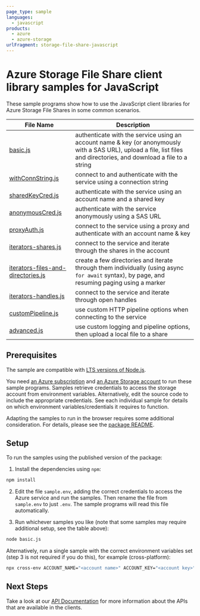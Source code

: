 ```yaml
---
page_type: sample
languages:
  - javascript
products:
  - azure
  - azure-storage
urlFragment: storage-file-share-javascript
---
```


# Azure Storage File Share client library samples for JavaScript

These sample programs show how to use the JavaScript client libraries for Azure Storage File Shares in some common scenarios.

| **File Name**                                                         | **Description**                                                                                                                                                       |
| --------------------------------------------------------------------- | --------------------------------------------------------------------------------------------------------------------------------------------------------------------- |
| [basic.js][basic]                                                     | authenticate with the service using an account name & key (or anonymously with a SAS URL), upload a file, list files and directories, and download a file to a string |
| [withConnString.js][withconnstring]                                   | connect to and authenticate with the service using a connection string                                                                                                |
| [sharedKeyCred.js][sharedkeycred]                                     | authenticate with the service using an account name and a shared key                                                                                                  |
| [anonymousCred.js][anonymouscred]                                     | authenticate with the service anonymously using a SAS URL                                                                                                             |
| [proxyAuth.js][proxyauth]                                             | connect to the service using a proxy and authenticate with an account name & key                                                                                      |
| [iterators-shares.js][iterators-shares]                               | connect to the service and iterate through the shares in the account                                                                                                  |
| [iterators-files-and-directories.js][iterators-files-and-directories] | create a few directories and iterate through them individually (using async `for await` syntax), by page, and resuming paging using a marker                          |
| [iterators-handles.js][iterators-handles]                             | connect to the service and iterate through open handles                                                                                                               |
| [customPipeline.js][custompipeline]                                   | use custom HTTP pipeline options when connecting to the service                                                                                                       |
| [advanced.js][advanced]                                               | use custom logging and pipeline options, then upload a local file to a share                                                                                          |

## Prerequisites

The sample are compatible with [LTS versions of Node.js](https://nodejs.org/about/releases/).

You need [an Azure subscription][freesub] and [an Azure Storage account][azstorage] to run these sample programs. Samples retrieve credentials to access the storage account from environment variables. Alternatively, edit the source code to include the appropriate credentials. See each individual sample for details on which environment variables/credentials it requires to function.

Adapting the samples to run in the browser requires some additional consideration. For details, please see the [package README][package].

## Setup

To run the samples using the published version of the package:

1. Install the dependencies using `npm`:

```bash
npm install
```

2. Edit the file `sample.env`, adding the correct credentials to access the Azure service and run the samples. Then rename the file from `sample.env` to just `.env`. The sample programs will read this file automatically.

3. Run whichever samples you like (note that some samples may require additional setup, see the table above):

```bash
node basic.js
```

Alternatively, run a single sample with the correct environment variables set (step 3 is not required if you do this), for example (cross-platform):

```bash
npx cross-env ACCOUNT_NAME="<account name>" ACCOUNT_KEY="<account key>" node basic.js
```

## Next Steps

Take a look at our [API Documentation][apiref] for more information about the APIs that are available in the clients.

[basic]: https://github.com/Azure/azure-sdk-for-js/tree/main/sdk/storage/storage-file-share/samples/javascript/basic.js
[proxyauth]: https://github.com/Azure/azure-sdk-for-js/tree/main/sdk/storage/storage-file-share/samples/javascript/proxyAuth.js
[withconnstring]: https://github.com/Azure/azure-sdk-for-js/tree/main/sdk/storage/storage-file-share/samples/javascript/withConnString.js
[iterators-files-and-directories]: https://github.com/Azure/azure-sdk-for-js/tree/main/sdk/storage/storage-file-share/samples/javascript/iterators-files-and-directories.js
[sharedkeycred]: https://github.com/Azure/azure-sdk-for-js/tree/main/sdk/storage/storage-file-share/samples/javascript/sharedKeyCred.js
[anonymouscred]: https://github.com/Azure/azure-sdk-for-js/tree/main/sdk/storage/storage-file-share/samples/javascript/anonymousCred.js
[iterators-handles]: https://github.com/Azure/azure-sdk-for-js/tree/main/sdk/storage/storage-file-share/samples/javascript/iterators-handles.js
[custompipeline]: https://github.com/Azure/azure-sdk-for-js/tree/main/sdk/storage/storage-file-share/samples/javascript/customPipeline.js
[advanced]: https://github.com/Azure/azure-sdk-for-js/tree/main/sdk/storage/storage-file-share/samples/javascript/advanced.js
[iterators-shares]: https://github.com/Azure/azure-sdk-for-js/tree/main/sdk/storage/storage-file-share/samples/javascript/iterators-shares.js
[apiref]: https://docs.microsoft.com/javascript/api/@azure/storage-file-share
[azstorage]: https://docs.microsoft.com/azure/storage/common/storage-account-overview
[freesub]: https://azure.microsoft.com/free/
[package]: https://github.com/Azure/azure-sdk-for-js/tree/main/sdk/storage/storage-file-share/README.md
